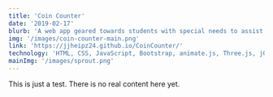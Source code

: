 ```yaml
---
title: 'Coin Counter'
date: '2019-02-17'
blurb: 'A web app geared towards students with special needs to assist with visualizing money and giving change.'
img: '/images/coin-counter-main.png'
link: 'https://jjheipz24.github.io/CoinCounter/'
technology: 'HTML, CSS, JavaScript, Bootstrap, animate.js, Three.js, jQuery, Adobe Illustrator, Adobe Photoshop'
mainImg: '/images/sprout.png'
---
```


This is just a test. There is no real content here yet.